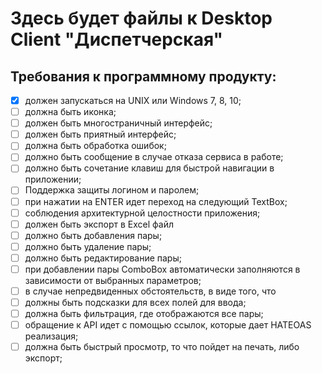 # Здесь будет файлы к Desktop Client "Диспетчерская"

## Требования к программному продукту:

- [x] должен запускаться на UNIX или Windows 7, 8, 10;
- [ ] должна быть иконка;
- [ ] должен быть многостраничный интерфейс;
- [ ] должен быть приятный интерфейс;
- [ ] должна быть обработка ошибок;
- [ ] должно быть сообщение в случае отказа сервиса в работе;
- [ ] должно быть сочетание клавиш для быстрой навигации в приложении;
- [ ] Поддержка защиты логином и паролем;
- [ ] при нажатии на ENTER идет переход на следующий TextBox;
- [ ] соблюдения архитектурной целостности приложения;
- [ ] должен быть экспорт в Excel файл
- [ ] должно быть добавления пары;
- [ ] должно быть удаление пары;
- [ ] должно быть редактирование пары;
- [ ] при добавлении пары ComboBox автоматически заполняются в зависимости от выбранных параметров;
- [ ] в случае непредвиденных обстоятельств, в виде того, что 
- [ ] должны быть подсказки для всех полей для ввода;
- [ ] должна быть фильтрация, где отображаются все пары;
- [ ] обращение к API идет с помощью ссылок, которые дает HATEOAS реализация;
- [ ] должна быть быстрый просмотр, то что пойдет на печать, либо экспорт;